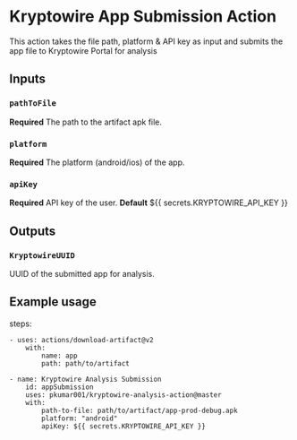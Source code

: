 # Kryptowire App Submission Action

This action takes the file path, platform & API key as input and submits the app file to Kryptowire Portal for analysis

## Inputs

### `pathToFile`

**Required** The path to the artifact apk file.

### `platform`

**Required** The platform (android/ios) of the app.

### `apiKey`

**Required** API key of the user.
**Default** \${{ secrets.KRYPTOWIRE_API_KEY }}

## Outputs

### `KryptowireUUID`

UUID of the submitted app for analysis.

## Example usage

steps:

    - uses: actions/download-artifact@v2
        with:
            name: app
            path: path/to/artifact

    - name: Kryptowire Analysis Submission
        id: appSubmission
        uses: pkumar001/kryptowire-analysis-action@master
        with:
            path-to-file: path/to/artifact/app-prod-debug.apk
            platform: "android"
            apiKey: ${{ secrets.KRYPTOWIRE_API_KEY }}
